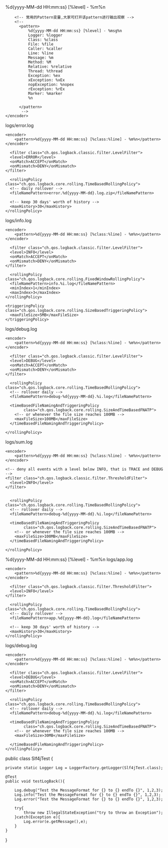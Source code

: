 <?xml version="1.0" encoding="UTF-8"?>

<configuration debug="true" scan="true" scanPeriod="30 seconds"> 

  <appender name="STDOUT" class="ch.qos.logback.core.ConsoleAppender"> 
    <!-- encoders are  by default assigned the type
         ch.qos.logback.classic.encoder.PatternLayoutEncoder -->
    <encoder>
        <pattern>%d{yyyy-MM-dd HH:mm:ss} [%level] - %m%n</pattern>
        
        <!-- 常用的Pattern变量,大家可打开该pattern进行输出观察 -->
        <!-- 
          <pattern>
              %d{yyyy-MM-dd HH:mm:ss} [%level] - %msg%n
              Logger: %logger
              Class: %class
              File: %file
              Caller: %caller
              Line: %line
              Message: %m
              Method: %M
              Relative: %relative
              Thread: %thread
              Exception: %ex
              xException: %xEx
              nopException: %nopex
              rException: %rEx
              Marker: %marker
              %n
              
          </pattern>
           -->
    </encoder>
  </appender>
  
  <!-- 按日期区分的滚动日志 -->
  <appender name="ERROR-OUT" class="ch.qos.logback.core.rolling.RollingFileAppender">
      <file>logs/error.log</file>
      
    <encoder>
        <pattern>%d{yyyy-MM-dd HH:mm:ss} [%class:%line] - %m%n</pattern>
    </encoder>
      
      <filter class="ch.qos.logback.classic.filter.LevelFilter">
      <level>ERROR</level>
      <onMatch>ACCEPT</onMatch>
      <onMismatch>DENY</onMismatch>
    </filter>
      
      <rollingPolicy class="ch.qos.logback.core.rolling.TimeBasedRollingPolicy">
      <!-- daily rollover -->
      <fileNamePattern>error.%d{yyyy-MM-dd}.log.zip</fileNamePattern>

      <!-- keep 30 days' worth of history -->
      <maxHistory>30</maxHistory>
    </rollingPolicy>
  </appender>
  
  <!-- 按文件大小区分的滚动日志 -->
  <appender name="INFO-OUT" class="ch.qos.logback.core.rolling.RollingFileAppender">
      <file>logs/info.log</file>
      
    <encoder>
        <pattern>%d{yyyy-MM-dd HH:mm:ss} [%class:%line] - %m%n</pattern>
    </encoder>
    
      <filter class="ch.qos.logback.classic.filter.LevelFilter">
      <level>INFO</level>
      <onMatch>ACCEPT</onMatch>
      <onMismatch>DENY</onMismatch>
    </filter>
      
      <rollingPolicy class="ch.qos.logback.core.rolling.FixedWindowRollingPolicy">
      <fileNamePattern>info.%i.log</fileNamePattern>
      <minIndex>1</minIndex>
      <maxIndex>3</maxIndex>
    </rollingPolicy>
    
    <triggeringPolicy class="ch.qos.logback.core.rolling.SizeBasedTriggeringPolicy">
      <maxFileSize>5MB</maxFileSize>
    </triggeringPolicy>
    
  </appender>
  
  
  <!-- 按日期和大小区分的滚动日志 -->
  <appender name="DEBUG-OUT" class="ch.qos.logback.core.rolling.RollingFileAppender">
      <file>logs/debug.log</file>

    <encoder>
        <pattern>%d{yyyy-MM-dd HH:mm:ss} [%class:%line] - %m%n</pattern>
    </encoder>
      
      <filter class="ch.qos.logback.classic.filter.LevelFilter">
      <level>DEBUG</level>
      <onMatch>ACCEPT</onMatch>
      <onMismatch>DENY</onMismatch>
    </filter>
      
      <rollingPolicy class="ch.qos.logback.core.rolling.TimeBasedRollingPolicy">
      <!-- rollover daily -->
      <fileNamePattern>debug-%d{yyyy-MM-dd}.%i.log</fileNamePattern>
      
      <timeBasedFileNamingAndTriggeringPolicy
            class="ch.qos.logback.core.rolling.SizeAndTimeBasedFNATP">
        <!-- or whenever the file size reaches 100MB -->
        <maxFileSize>100MB</maxFileSize>
      </timeBasedFileNamingAndTriggeringPolicy>
      
    </rollingPolicy>
    
  </appender>
  
  
   <!-- 级别阀值过滤 -->
  <appender name="SUM-OUT" class="ch.qos.logback.core.rolling.RollingFileAppender">
      <file>logs/sum.log</file>

    <encoder>
        <pattern>%d{yyyy-MM-dd HH:mm:ss} [%class:%line] - %m%n</pattern>
    </encoder>
      
    <!-- deny all events with a level below INFO, that is TRACE and DEBUG -->
    <filter class="ch.qos.logback.classic.filter.ThresholdFilter">
      <level>INFO</level>
    </filter>

      
      <rollingPolicy class="ch.qos.logback.core.rolling.TimeBasedRollingPolicy">
      <!-- rollover daily -->
      <fileNamePattern>debug-%d{yyyy-MM-dd}.%i.log</fileNamePattern>
      
      <timeBasedFileNamingAndTriggeringPolicy
            class="ch.qos.logback.core.rolling.SizeAndTimeBasedFNATP">
        <!-- or whenever the file size reaches 100MB -->
        <maxFileSize>100MB</maxFileSize>
      </timeBasedFileNamingAndTriggeringPolicy>
      
    </rollingPolicy>
    
  </appender>
  
  
  <root level="debug">
    <appender-ref ref="STDOUT" />
    <appender-ref ref="ERROR-OUT" />
    <appender-ref ref="INFO-OUT" />
    <appender-ref ref="DEBUG-OUT" />
    <appender-ref ref="SUM-OUT" />
  </root>
</configuration>






<?xml version="1.0" encoding="UTF-8"?>

<configuration debug="true" scan="false" scanPeriod="30 seconds"> 

  <appender name="STDOUT" class="ch.qos.logback.core.ConsoleAppender"> 
    <!-- encoders are  by default assigned the type
         ch.qos.logback.classic.encoder.PatternLayoutEncoder -->
    <encoder>
        <pattern>%d{yyyy-MM-dd HH:mm:ss} [%level] - %m%n</pattern>
    </encoder>
  </appender>
  
  <!-- 按日期区分的滚动日志 -->
  <appender name="APP" class="ch.qos.logback.core.rolling.RollingFileAppender">
      <file>logs/app.log</file>
      
    <encoder>
        <pattern>%d{yyyy-MM-dd HH:mm:ss} [%class:%line] - %m%n</pattern>
    </encoder>
      
      <filter class="ch.qos.logback.classic.filter.ThresholdFilter">
      <level>INFO</level>
    </filter>
      
      <rollingPolicy class="ch.qos.logback.core.rolling.TimeBasedRollingPolicy">
      <!-- daily rollover -->
      <fileNamePattern>app.%d{yyyy-MM-dd}.log</fileNamePattern>

      <!-- keep 30 days' worth of history -->
      <maxHistory>30</maxHistory>
    </rollingPolicy>
  </appender>
  
  
  <!-- 按日期和大小区分的滚动日志 -->
  <appender name="DEBUG-OUT" class="ch.qos.logback.core.rolling.RollingFileAppender">
      <file>logs/debug.log</file>

    <encoder>
        <pattern>%d{yyyy-MM-dd HH:mm:ss} [%class:%line] - %m%n</pattern>
    </encoder>
      
      <filter class="ch.qos.logback.classic.filter.LevelFilter">
      <level>DEBUG</level>
      <onMatch>ACCEPT</onMatch>
      <onMismatch>DENY</onMismatch>
    </filter>
      
      <rollingPolicy class="ch.qos.logback.core.rolling.TimeBasedRollingPolicy">
      <!-- rollover daily -->
      <fileNamePattern>debug-%d{yyyy-MM-dd}.%i.log</fileNamePattern>
      
      <timeBasedFileNamingAndTriggeringPolicy
            class="ch.qos.logback.core.rolling.SizeAndTimeBasedFNATP">
        <!-- or whenever the file size reaches 100MB -->
        <maxFileSize>30MB</maxFileSize>
        
      </timeBasedFileNamingAndTriggeringPolicy>
    </rollingPolicy>
    
  </appender>
  
  
  <root level="debug">
    <appender-ref ref="STDOUT" />
    <appender-ref ref="APP" />
    <appender-ref ref="DEBUG-OUT" />
  </root>
</configuration>



public class Slf4jTest {

    private static Logger Log = LoggerFactory.getLogger(Slf4jTest.class);
    
    @Test
    public void testLogBack(){
        
        Log.debug("Test the MessageFormat for {} to {} endTo {}", 1,2,3);
        Log.info("Test the MessageFormat for {} to {} endTo {}", 1,2,3);
        Log.error("Test the MessageFormat for {} to {} endTo {}", 1,2,3);
        
        try{
            throw new IllegalStateException("try to throw an Exception");
        }catch(Exception e){
            Log.error(e.getMessage(),e);
        }
    }
    
}
